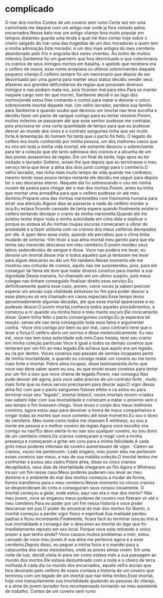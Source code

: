 complicado
==========

O mar dos mortos Contos de um coveiro sem rumo  Certa vez em uma caminhada me deparei com um antigo mar onde ja fora visitado pelos encarnados.Nesse belo mar um antigo vilarejo fora muito popular em tempos distantes guarda uma lenda a qual irei lhes contar hoje sobre o cheiro salgado do mar uma das tragedias de um dos moradores a quem tem a minha admiração.Este morador, é um dos mais antigos do meu cemiterio abandonado pelo frio e angustia dos seres viventes. Ao lonho de muitos milenios Santienne foi um guerreiro que fora desvirtuado e que colecionava os cranios de seus inimigos mortos em batalha, o apelido que recebera era o ceifero de ossos; esse nome arrepiava os ultimos sobreviventes daquele pequeno vilarejo.O ceifeiro sempre foi um mercenario que depois de ser desvirtuado por uma guerra para manter seus status decidiu vender seus afazeres aos grandes latifundiarios da regiao que possuiam diversos inimigos e nao podiam mata-los, pois ficariam mal para eles.Para se manter naquele cargo sem ter que morrer, Santienne decidi ir ao lago dos mortos(onde estou lhes contando o conto) para matar e devorar o unico sobrevivente imortal daquele mar. Um velho lavrador, perdera sua familia para Santienne e quando soube que devorou um imortal nao teve escolha e decidiu fazer um pacto de sangue comigo para eu tentar resolver.Porem, muitos milenios se passaram até que esse senhor pudesse me contratar, pois precisava ter uma certa quantidade de tempo para que eu pudesse descer ao mundo dos vivos e o contrato sanguineo tinha que ser muito forte.A lamentação do homem foi tanta que o pacto foi feito. O legado do ceifero era muito conhecido por minha pessoa, um dos melhores casos que eu vira em toda a minha vida imortal, ele somente devorou o sobrevivente para ter a coleção que ele tanto admirava dos cranios e a alcunha de um dos piores assassinios da regiao. Em um final de tarde, logo apos eu ter visitado o lavrador Goltenn, avisei-lhe que depois que eu terminasse o meu serviço teria que levar a alma dos dois junto comigo para o cemiterio.O velho lavrador, nao tinha mais muito tempo de vida quando me contratou, mesmo tendo esse pouco tempo restante ele decidiu me seguir para depois ter o seu descanso eterno .Naquele dia fui  sobrevoando o ceu em minha nuvem de poeira para chegar até o mar dos mortos.Porem, antes eu tinha que montar uma armadilha para que o ceifero pudesse vir até meu dominio.Preparei uma das minhas marionettes com fisionomia humana para atrair sua atenção.Alguns dias se passarao e nada do ceifeiro morder a isca.Eu estava ficando cansado de tanta espera quando finalmente avistei o ceifero tentando decepar o cranio da minha marionette.Quando ele me avistou tentei impor toda a minha autoridade em cima dele e explicar o porque eu estava ali.As minhas roupas escuras começaram a vibrar de ansiedade e a fazer sintonia com os cranios dos meus ceifeiros decepados por ele. A qyen devo essa visita, quando ele percebeu que o clima tinha mudado de sintonia.-Vim levar a sua alma imortal meu garoto para que ela tenha seu merecido descanso em meu cemiterio.O jovem mordeu seus labios sedendendos de sangue e disse. Voce nao podera me levar, eu devorei um imortal desse mar e todos aqueles que ja tentaram me levar para algum descanso eu dei um fim tambem.Nesse momento ele me mostrou seu cinturão de cranios, aquilo nao me surpreendeu, pois, para ele conseguir tal fama ele teve que matar diveros coveiros para manter a sua dignidade.Dessa maneira, fui chamado em um ultimo suspiro, pois meus colegas nao tinham conseguido finalizar direito esse serviço.Eu definitivamente queria esse caso, porem, como voces ja sabem precisei esperar um anciao cuja vitalidade estivesse no fim para poder descer a esse plano;eu só era chamado em casos especiais.Esse tempo levou aproximadamente algumas decadas, ate que esse mortal aparecesse e eu pudesse descer.O jovem imortal,conhecia todos aqueles procedimentos, e começou a rir quando viu minha foice e meu manto escuro.Ele ironicamente disse: Quem tinha feito o pacto consanguineo comigo.Eu ja esperava tal reação. senao ele nao teria conseguido toda essa fama e argumentei contra. -Voce vira comigo por bem ou por mal, caso contrario terei que o levar a força.O ceifero abriu um sorriso e disse melancolicamente. Eu nao irei, voce nao tem essa autoridade sob mim.Caso insista, terei seu cranio em minha coleção particular.Voce é igual a todos os demais coveiros que tentaram por um fim ao meu legado.Ele achava que aquilo era um legado, eu ria por dentro. Voces coveiros nao passam de vermes incapazes perto de minha imortalidade, e quando eu consigo matar um coveiro eu me torno mais forte e imortal. Pobre alma incapaz, disse lastimamente.Acho que voce nao deve saber quem eu sou, eu que enviei esses coveiros para tentar por um fim a isso que voce chama de legado.Porem, nao consegui.Nao pude descer até agora, pois voce sabe preciso de um contrato forte , muito mais forte que os meus servos precisaram para descer aqui.O vigor dessa alma fez com que o pacto sanguineo fizesse efeito e ca estou eu para terminar esse seu "legado", imortal imbecil, voces imortais recem-criados nao sabem lidar com sua imortalidade e começam a matar o proximo sem o seu tempo e fim tivessem chego. Vove levou o corpo dos meus melhores coveiros, agora estou aqui para devolver a honra de meus companheiros e vingar todas as mortes que voce cometeu até esse momento.Eu sou o dono do cemiterio .Meu nome  como todos me chamam É whitness, eu sou a morte em pessoa e o melhor coveiro da regiao.Agora voce escolhe vira comigo ou nao?Eu devo alerta-lo eu nao sou qualquer coveiro, eu sou dono de um cemiteiro inteiro.Os cranios começaram a reagir com a minha presença e começaram a gritar em coro para a minha felicidade.A cada grito meus poderes infernais de coveiro aumentavam de vigor. -Calem-se cranios, voces me pertencem.-Ledo engano, meu jovem eles me pertecem esses coveiros sao meus, e nao de sua maldita coleção.O imortal tentou me confrontar e puxou seu cedro.Pobre alma, disse os cinco cranios decapitados, seus dias de imortalidade chegaram ao fim.Agora o Whitness ira por um fim nesse caso.Meus poderes puderam nos levar ao meu dominio e o ambiente do mar dos mortos começou a mudar de forma, fomos transfeiros para o meu cemiterio.Nesse momento os cincos cranios se desprenderam do cinto e conseguiram seus corpos novamente. O imortal começou a gelar, onde estou; aqui nao era o mar dos morto?-Não meu jovem, voce se enganou meus poderes de coveiro nos fizeram vir até o meu cemiteiro.Para eu poder por um fim  nessa historia e voce poder descansar em paz.O poder do ancestral do mar dos mortos foi liberto, o imortal começou a perder vigor fisico e espiritual.Sua maldade perdeu padrao e ficou inconstante.Finalmente, ficara facil eu terminar isso;eu tirei a sua imortalidade e consegui dar o descanso ao imortal do lago que foi imediatamente reposto em seu local. Porque voce esta retirando o unico prazer a que tenho ainda?-Voce causou muitos problemas a mim, estou cansado de voce meu jovem.A sua alma me pertence agora e a esse cemiterio.Depois disso, eu peguei a minha foice e o mandei para a catacumba dos seres inexistentes, onde as piores almas vivem. Em uma noite de luar, decidi visita-lo para ver como estava indo a sua passagem ao mundo dos mortos.Ele estava deslumbrado com a noite e o cheiro de terra molhada.A cada dia no mundo dos encarnados, aquele velho anciao que fora devorado pelo ceifeiro de ossos contava a historia de um coveiro que terminou com um legado de um imortal que nao tinha limites.Esse imortal, hoje vive tranquilamente sua imortalidade ajudando as pessoas do vilarejo, e a alma do jovem lavrador fora recompensado tornando-se meu assistente de trabalho.  Contos de um coveiro sem rumo
